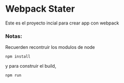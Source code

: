 # Webpack Stater

Este es el proyecto incial para crear app con webpack

### Notas:
Recuerden recontruir los modulos de node
````
npm install
````
y para construir el build,
```
npm run
```